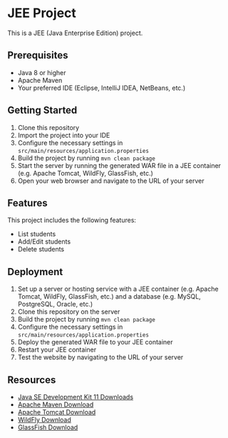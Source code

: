 # JEE Project

This is a JEE (Java Enterprise Edition) project.

## Prerequisites

- Java 8 or higher
- Apache Maven
- Your preferred IDE (Eclipse, IntelliJ IDEA, NetBeans, etc.)

## Getting Started

1. Clone this repository
2. Import the project into your IDE
3. Configure the necessary settings in `src/main/resources/application.properties`
4. Build the project by running `mvn clean package`
5. Start the server by running the generated WAR file in a JEE container (e.g. Apache Tomcat, WildFly, GlassFish, etc.)
6. Open your web browser and navigate to the URL of your server

## Features

This project includes the following features:

- List students
- Add/Edit students
- Delete students

## Deployment

1. Set up a server or hosting service with a JEE container (e.g. Apache Tomcat, WildFly, GlassFish, etc.) and a database (e.g. MySQL, PostgreSQL, Oracle, etc.)
2. Clone this repository on the server
3. Build the project by running `mvn clean package`
4. Configure the necessary settings in `src/main/resources/application.properties`
5. Deploy the generated WAR file to your JEE container
6. Restart your JEE container
7. Test the website by navigating to the URL of your server


## Resources

- [Java SE Development Kit 11 Downloads](https://www.oracle.com/java/technologies/javase-jdk11-downloads.html)
- [Apache Maven Download](https://maven.apache.org/download.cgi)
- [Apache Tomcat Download](https://tomcat.apache.org/download-10.cgi)
- [WildFly Download](https://www.wildfly.org/downloads/)
- [GlassFish Download](https://javaee.github.io/glassfish/download)
